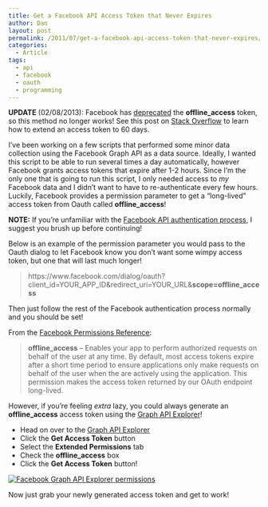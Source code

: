 ```yaml
---
title: Get a Facebook API Access Token that Never Expires
author: Dan
layout: post
permalink: /2011/07/get-a-facebook-api-access-token-that-never-expires/
categories:
  - Article
tags:
  - api
  - facebook
  - oauth
  - programming
---
```

<p><strong>UPDATE</strong> (02/08/2013): Facebook has <a href="https://developers.facebook.com/roadmap/offline-access-removal/" target="_blank">deprecated</a> the <strong>offline_access</strong> token, so this method no longer works! See this post on <a href="http://stackoverflow.com/questions/10467272/get-long-live-access-token-from-facebook" target="_blank">Stack Overflow</a> to learn how to extend an access token to 60 days.</p>
<p>I&#8217;ve been working on a few scripts that performed some minor data collection using the Facebook Graph API as a data source. Ideally, I wanted this script to be able to run several times a day automatically, however Facebook grants access tokens that expire after 1-2 hours. Since I&#8217;m the only one that is going to run this script, I only needed access to <em>my</em> Facebook data and I didn&#8217;t want to have to re-authenticate every few hours. Luckily, Facebook provides a permission parameter to get a &#8220;long-lived&#8221; access token from Oauth called <strong>offline_access</strong>!</p>
<p><strong>NOTE:</strong> If you&#8217;re unfamiliar with the <a href="https://developers.facebook.com/docs/authentication/">Facebook API authentication process</a>, I suggest you brush up before continuing!</p>
<p>Below is an example of the permission parameter you would pass to the Oauth dialog to let Facebook know you don&#8217;t want some wimpy access token, but one that will last much longer!</p>
<blockquote><p>https://www.facebook.com/dialog/oauth?<br />
client_id=YOUR_APP_ID&amp;redirect_uri=YOUR_URL&amp;<strong>scope=offline_access</strong></p></blockquote>
<p>Then just follow the rest of the Facebook authentication process normally and you should be set!</p>
<p>From the <a href="https://developers.facebook.com/docs/reference/api/permissions/">Facebook Permissions Reference</a>:</p>
<blockquote><p><strong>offline_access</strong> &#8211; Enables your app to perform authorized requests on behalf of the user at any time. By default, most access tokens expire after a short time period to ensure applications only make requests on behalf of the user when the are actively using the application. This permission makes the access token returned by our OAuth endpoint long-lived.</p></blockquote>
<p>However, if you&#8217;re feeling <em>extra</em> lazy, you could always generate an <strong>offline_access</strong> access token using the <a href="https://developers.facebook.com/tools/explorer">Graph API Explorer</a>!</p>
<ul>
<li>Head on over to the <a href="https://developers.facebook.com/tools/explorer">Graph API Explorer</a></li>
<li>Click the <strong>Get Access Token</strong> button</li>
<li>Select the <strong>Extended Permissions</strong> tab</li>
<li>Check the <strong>offline_access</strong> box</li>
<li>Click the <strong>Get Access Token</strong> button!</li>
</ul>
<p><a href="http://i.imgur.com/kHObm.png"><img src="http://i.imgur.com/kHObm.png" alt="Facebook Graph API Explorer permissions" /></a></p>
<p>Now just grab your newly generated access token and get to work!</p>
